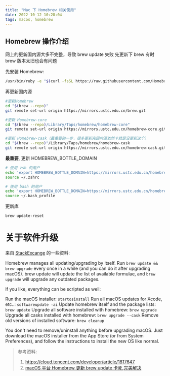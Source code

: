 ```yaml
---
title: "Mac 下 Homebrew 相关使用"
date: 2022-10-12 10:28:04
tags: macos, homebrew
---
```


## Homebrew 操作介绍

网上的更新国内源大多不完整，导致 brew update 失败
先更新下 brew
有时 brew 版本太旧也会有问题

<!--more-->

先安装 Homebrew:

```bash
/usr/bin/ruby -e "$(curl -fsSL https://raw.githubusercontent.com/Homebrew/install/master/install)"
```

再更新国内源

```bash
#更新Homebrew
cd "$(brew --repo)"
git remote set-url origin https://mirrors.ustc.edu.cn/brew.git

#更新 Homebrew-core
cd "$(brew --repo)/Library/Taps/homebrew/homebrew-core"
git remote set-url origin https://mirrors.ustc.edu.cn/homebrew-core.git

#更新 Homebrew-cask（最重要的一步，很多更新完国内源依然卡就是没更新这个）
cd "$(brew --repo)"/Library/Taps/homebrew/homebrew-cask
git remote set-url origin https://mirrors.ustc.edu.cn/homebrew-cask.git
```

**最重要**, 更新 HOMEBREW_BOTTLE_DOMAIN

```bash
# 使用 zsh 的用户
echo 'export HOMEBREW_BOTTLE_DOMAIN=https://mirrors.ustc.edu.cn/homebrew-bottles/' >> ~/.zshrc
source ~/.zshrc

# 使用 bash 的用户
echo 'export HOMEBREW_BOTTLE_DOMAIN=https://mirrors.ustc.edu.cn/homebrew-bottles/' >> ~/.bash_profile
source ~/.bash_profile
```

更新库

```bash
brew update-reset
```

# 关于软件升级

来自 [StackExcange](https://apple.stackexchange.com/questions/359821/whats-the-best-way-to-update-homebrew-when-upgrading-macos) 的一些资料:

Homebrew manages all updating/upgrading by itself. Run `brew update && brew upgrade` every once in a while (and you can do it after upgrading macOS). brew update will update the list of available formulae, and `brew upgrade` will upgrade any outdated packages.

If you like, everything can be scripted as well:

Run the macOS installer: `startosinstall`
Run all macOS updates for Xcode, etc..: `softwareupdate -ai`
Update homebrew itself and the package lists: `brew update`
Upgrade all software installed with homebrew: `brew upgrade`
Upgrade all casks installed with homebrew: `brew upgrade --cask`
Remove old versions of installed software: `brew cleanup`

You don't need to remove/uninstall anything before upgrading macOS. Just download the macOS installer from the App Store (or from System Preferences), and follow the instructions to install the new OS like normal.

> 参考资料:
>
> 1. https://cloud.tencent.com/developer/article/1817647
> 2. [macOS 平台 Homebrew 更新 brew update 卡死,完美解决](https://www.cnblogs.com/tp0829/p/Homebrew.html)
